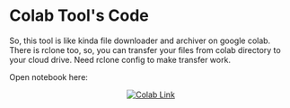 

# Colab Tool's Code
So, this tool is like kinda file downloader and archiver on google colab. There is rclone too, so, you can transfer your files from colab directory to your cloud drive. Need rclone config to make transfer work.

Open notebook here:
<p align=center><a href="https://colab.research.google.com/github/ImPeekaboo/mytools/blob/main/peeklab.ipynb">
    <img src="https://colab.research.google.com/assets/colab-badge.svg" alt="Colab Link"/>
  </a></p>

